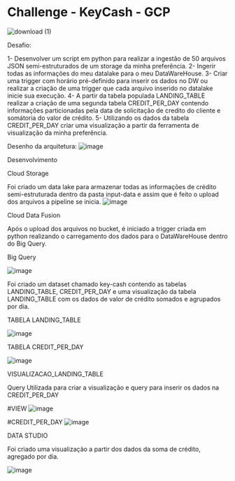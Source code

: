 # Challenge - KeyCash - GCP
![download (1)](https://user-images.githubusercontent.com/100058151/154857708-c994ac48-9ba5-4b5d-992b-8f12ca619153.png)

Desafio:

1- Desenvolver um script em python para realizar a ingestão de 50 arquivos JSON semi-estruturados de um storage da minha preferência.
2- Ingerir todas  as informações do meu datalake para o meu DataWareHouse.
3- Criar uma trigger com horário pré-definido para inserir os dados no DW ou realizar a criação de uma trigger que cada arquivo inserido no datalake inicie sua execução.
4- A partir da tabela populada LANDING_TABLE realizar a criação de uma segunda tabela CREDIT_PER_DAY contendo informações particionadas pela data de solicitação de credito do cliente e somátoria do valor de crédito.
5- Utilizando os dados da tabela CREDIT_PER_DAY criar uma visualização a partir da ferramenta de visualização da minha preferência.


Desenho da arquitetura:
![image](https://user-images.githubusercontent.com/100058151/154859481-feb9b2d4-c513-4e99-bd2d-effb67941ad2.png)

Desenvolvimento

Cloud Storage

Foi criado um data lake para armazenar todas as informações de crédito semi-estruturada dentro da pasta input-data e assim que é feito o upload dos arquivos a pipeline se inicia.
![image](https://user-images.githubusercontent.com/100058151/154859718-98decd42-ad27-48d3-96da-5188a5f7bee0.png)

Cloud Data Fusion

Após o upload dos arquivos no bucket, é iniciado a trigger criada em python realizando o carregamento dos dados para o DataWareHouse dentro do Big Query.

Big Query

![image](https://user-images.githubusercontent.com/100058151/154860046-aad37c1b-3883-421a-b4f3-f214339745fc.png)

Foi criado um dataset chamado key-cash contendo as tabelas LANDING_TABLE, CREDIT_PER_DAY e uma visualização da tabela LANDING_TABLE com os dados de valor de crédito somados e agrupados por dia.

TABELA LANDING_TABLE

![image](https://user-images.githubusercontent.com/100058151/154860127-95384c26-4688-4687-bad5-4cae4f0a4454.png)

TABELA CREDIT_PER_DAY

![image](https://user-images.githubusercontent.com/100058151/154860222-8a988b7e-b961-48ea-998d-5a7572857e65.png)

VISUALIZACAO_LANDING_TABLE 

Query Utilizada para criar a visualização e query para inserir os dados na CREDIT_PER_DAY

#VIEW
![image](https://user-images.githubusercontent.com/100058151/154863616-3e23e0a6-47e5-4704-8150-26cfd2f4b273.png)

#CREDIT_PER_DAY
![image](https://user-images.githubusercontent.com/100058151/154860306-4209c2c0-4a78-4e6e-91be-7fe4bff2ed19.png)

DATA STUDIO 

Foi criado uma visualização a partir dos dados da soma de crédito, agregado por dia.

![image](https://user-images.githubusercontent.com/100058151/154866198-eee2f353-efee-4f36-9d1a-4edfbab6e26e.png)






